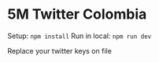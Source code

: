# 5M Twitter Colombia

Setup: `npm install`
Run in local: `npm run dev`

Replace your twitter keys on file